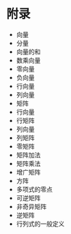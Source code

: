 # 附录

  - 向量
  - 分量
  - 向量的和
  - 数乘向量
  - 零向量
  - 负向量
  - 行向量
  - 列向量
  - 矩阵
  - 行向量
  - 行矩阵
  - 列向量
  - 列矩阵
  - 零矩阵
  - 矩阵加法
  - 矩阵乘法
  - 增广矩阵
  - 方阵
  - 多项式的零点
  - 可逆矩阵
  - 非奇异矩阵
  - 逆矩阵
  - 行列式的一般定义
